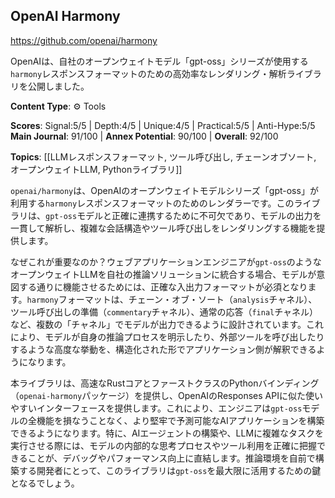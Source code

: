 ## OpenAI Harmony

https://github.com/openai/harmony

OpenAIは、自社のオープンウェイトモデル「gpt-oss」シリーズが使用する`harmony`レスポンスフォーマットのための高効率なレンダリング・解析ライブラリを公開しました。

**Content Type**: ⚙️ Tools

**Scores**: Signal:5/5 | Depth:4/5 | Unique:4/5 | Practical:5/5 | Anti-Hype:5/5
**Main Journal**: 91/100 | **Annex Potential**: 90/100 | **Overall**: 92/100

**Topics**: [[LLMレスポンスフォーマット, ツール呼び出し, チェーンオブソート, オープンウェイトLLM, Pythonライブラリ]]

`openai/harmony`は、OpenAIのオープンウェイトモデルシリーズ「gpt-oss」が利用する`harmony`レスポンスフォーマットのためのレンダラーです。このライブラリは、`gpt-oss`モデルと正確に連携するために不可欠であり、モデルの出力を一貫して解析し、複雑な会話構造やツール呼び出しをレンダリングする機能を提供します。

なぜこれが重要なのか？ウェブアプリケーションエンジニアが`gpt-oss`のようなオープンウェイトLLMを自社の推論ソリューションに統合する場合、モデルが意図する通りに機能させるためには、正確な入出力フォーマットが必須となります。`harmony`フォーマットは、チェーン・オブ・ソート（`analysis`チャネル）、ツール呼び出しの準備（`commentary`チャネル）、通常の応答（`final`チャネル）など、複数の「チャネル」でモデルが出力できるように設計されています。これにより、モデルが自身の推論プロセスを明示したり、外部ツールを呼び出したりするような高度な挙動を、構造化された形でアプリケーション側が解釈できるようになります。

本ライブラリは、高速なRustコアとファーストクラスのPythonバインディング（`openai-harmony`パッケージ）を提供し、OpenAIのResponses APIに似た使いやすいインターフェースを提供します。これにより、エンジニアは`gpt-oss`モデルの全機能を損なうことなく、より堅牢で予測可能なAIアプリケーションを構築できるようになります。特に、AIエージェントの構築や、LLMに複雑なタスクを実行させる際には、モデルの内部的な思考プロセスやツール利用を正確に把握できることが、デバッグやパフォーマンス向上に直結します。推論環境を自前で構築する開発者にとって、このライブラリは`gpt-oss`を最大限に活用するための鍵となるでしょう。